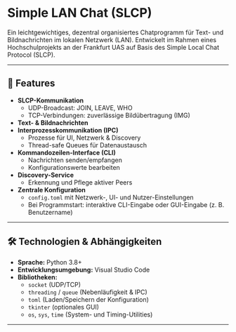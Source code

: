 # Simple LAN Chat (SLCP)

Ein leichtgewichtiges, dezentral organisiertes Chatprogramm für Text- und Bildnachrichten im lokalen Netzwerk (LAN). Entwickelt im Rahmen eines Hochschulprojekts an der Frankfurt UAS auf Basis des Simple Local Chat Protocol (SLCP).

---

## 🔧 Features

- **SLCP-Kommunikation**  
  - UDP-Broadcast: JOIN, LEAVE, WHO  
  - TCP-Verbindungen: zuverlässige Bildübertragung (IMG)  
- **Text- & Bildnachrichten**  
- **Interprozesskommunikation (IPC)**  
  - Prozesse für UI, Netzwerk & Discovery  
  - Thread-safe Queues für Datenaustausch  
- **Kommandozeilen-Interface (CLI)**  
  - Nachrichten senden/empfangen  
  - Konfigurationswerte bearbeiten  
- **Discovery-Service**  
  - Erkennung und Pflege aktiver Peers  
- **Zentrale Konfiguration**  
  - `config.toml` mit Netzwerk-, UI- und Nutzer-Einstellungen  
  - Bei Programmstart: interaktive CLI-Eingabe oder GUI-Eingabe (z. B. Benutzername)  

---

## 🛠️ Technologien & Abhängigkeiten

- **Sprache:** Python 3.8+  
- **Entwicklungsumgebung:** Visual Studio Code  
- **Bibliotheken:**  
  - `socket` (UDP/TCP)  
  - `threading` / `queue` (Nebenläufigkeit & IPC)  
  - `toml` (Laden/Speichern der Konfiguration)  
  - `tkinter` (optionales GUI)  
  - `os`, `sys`, `time` (System- und Timing-Utilities)  

---
